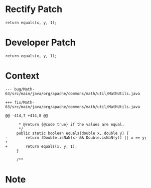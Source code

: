 # Rectify Patch

```
return equals(x, y, 1);
```

# Developer Patch

```
return equals(x, y, 1);
```

# Context

```
--- bug/Math-63/src/main/java/org/apache/commons/math/util/MathUtils.java

+++ fix/Math-63/src/main/java/org/apache/commons/math/util/MathUtils.java

@@ -414,7 +414,8 @@

      * @return {@code true} if the values are equal.
      */
     public static boolean equals(double x, double y) {
-        return (Double.isNaN(x) && Double.isNaN(y)) || x == y;
+
+        return equals(x, y, 1);
     }
 
     /**
```

# Note

